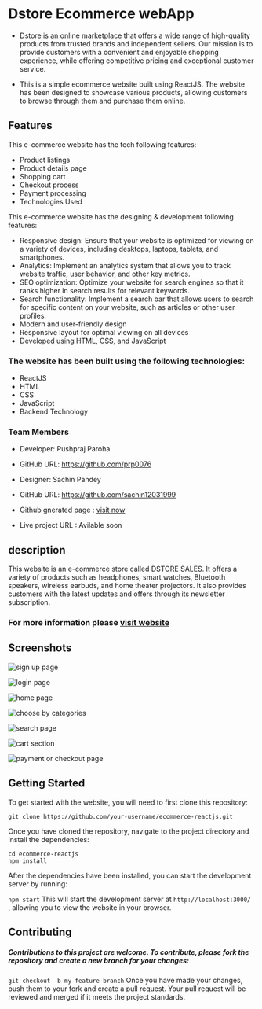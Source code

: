 # Dstore Ecommerce webApp
- Dstore is an online marketplace that offers a wide range of high-quality products from trusted brands and independent sellers. Our mission is to provide customers with a convenient and enjoyable shopping experience, while offering competitive pricing and exceptional customer service.

- This is a simple ecommerce website built using ReactJS. The website has been designed to showcase various products, allowing customers to browse through them and purchase them online.

## Features
This e-commerce website has the tech following features:
- Product listings
- Product details page
- Shopping cart
- Checkout process
- Payment processing
- Technologies Used


This e-commerce website has the designing & development following features:

- Responsive design: Ensure that your website is optimized for viewing on a variety of devices, including desktops, laptops, tablets, and smartphones.
- Analytics: Implement an analytics system that allows you to track website traffic, user behavior, and other key metrics.
- SEO optimization: Optimize your website for search engines so that it ranks higher in search results for relevant keywords.
- Search functionality: Implement a search bar that allows users to search for specific content on your website, such as articles or other user profiles.
- Modern and user-friendly design
- Responsive layout for optimal viewing on all devices
- Developed using HTML, CSS, and JavaScript



### The website has been built using the following technologies:

- ReactJS
- HTML
- CSS
- JavaScript
- Backend Technology


### Team Members

- Developer: Pushpraj Paroha 
- GitHub URL: https://github.com/prp0076
- Designer: Sachin Pandey 
- GitHub URL: https://github.com/sachin12031999



- Github gnerated page : [visit now](https://tangerine-fox-825b79.netlify.app/)
- Live project URL : Avilable soon


## description 
This website is an e-commerce store called DSTORE SALES. It offers a variety of products such as headphones, smart watches, Bluetooth speakers, wireless earbuds, and home theater projectors. It also provides customers with the latest updates and offers through its newsletter subscription. 


### For more information please [visit website](https://tangerine-fox-825b79.netlify.app)

## Screenshots
![sign up page](https://user-images.githubusercontent.com/116311633/226443231-d15b6d9b-bd13-4af8-b4c3-70892bef0c19.png)


![login page](https://user-images.githubusercontent.com/116311633/226443262-5dc54adf-5d84-4087-87d1-fe2c77020f28.png)


![home page](https://user-images.githubusercontent.com/116311633/226443247-a0c0f3f2-f47f-47c5-906f-3f4fba5713da.png)


![choose by categories](https://user-images.githubusercontent.com/116311633/226443244-6baee972-4dab-4faf-a506-8de755d38908.png)


![search page](https://user-images.githubusercontent.com/116311633/226443274-42d00473-6929-4d86-a80a-4032036e6021.png)


![cart section](https://user-images.githubusercontent.com/116311633/226443237-ce07c12f-277d-4229-9232-23be413cde58.png)


![payment or checkout page](https://user-images.githubusercontent.com/116311633/226443269-d16f8bb9-708e-4a60-bdfe-b56899e4a55c.png)


## Getting Started
To get started with the website, you will need to first clone this repository:

 ``` git clone https://github.com/your-username/ecommerce-reactjs.git ``` 
 
 
Once you have cloned the repository, navigate to the project directory and install the dependencies:


 ``` cd ecommerce-reactjs  ```  
 ``` npm install ``` 


After the dependencies have been installed, you can start the development server by running:

 ``` npm start ``` 
This will start the development server at  ``` http://localhost:3000/  ``` , allowing you to view the website in your browser.


## Contributing
##### Contributions to this project are welcome. To contribute, please fork the repository and create a new branch for your changes:

 ``` git checkout -b my-feature-branch ``` 
Once you have made your changes, push them to your fork and create a pull request. Your pull request will be reviewed and merged if it meets the project standards.



